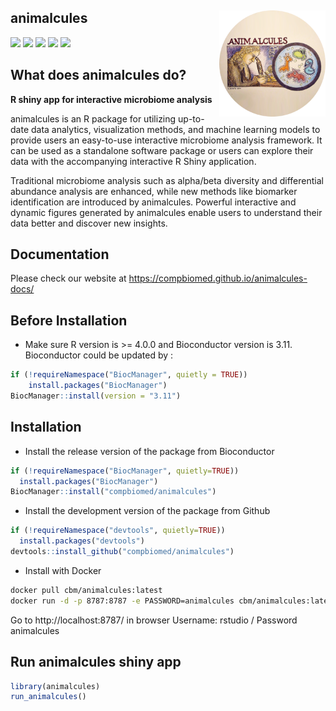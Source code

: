 ## animalcules <img src="https://github.com/compbiomed/materials/blob/master/animalcules/animalcules_logo.png?raw=true" align="right" width="170" />


[![](https://img.shields.io/badge/bioconductor-3.11-3a6378.svg)](https://doi.org/doi:10.18129/B9.bioc.animalcules)
[![](https://img.shields.io/badge/platforms-linux%20%7C%20osx%20%7C%20win-2a89a1.svg)](https://bioconductor.org/checkResults/3.9/bioc-LATEST/animalcules/)
[![](https://img.shields.io/github/last-commit/compbiomed/animalcules.svg)](https://github.com/compbiomed/animalcules/commits/master)
[![](https://img.shields.io/badge/lifecycle-maturing-blue.svg)](https://www.tidyverse.org/lifecycle/#maturing)
[![](https://bioconductor.org/shields/build/release/bioc/animalcules.svg)](http://bioconductor.org/checkResults/release/bioc-LATEST/animalcules/)

## What does animalcules do?

**R shiny app for interactive microbiome analysis**

animalcules is an R package for utilizing up-to-date data analytics, visualization methods, and machine learning models to provide users an easy-to-use interactive microbiome analysis framework. It can be used as a standalone software package or users can explore their data with the accompanying interactive R Shiny application. 

Traditional microbiome analysis such as alpha/beta diversity and differential abundance analysis are enhanced, while new methods like biomarker identification are introduced by animalcules. Powerful interactive and dynamic figures generated by animalcules enable users to understand their data better and discover new insights. 

## Documentation

Please check our website at https://compbiomed.github.io/animalcules-docs/


## Before Installation

* Make sure R version is >= 4.0.0 and Bioconductor version is 3.11. Bioconductor could be updated by :

``` r
if (!requireNamespace("BiocManager", quietly = TRUE))
    install.packages("BiocManager")
BiocManager::install(version = "3.11")
```

## Installation


* Install the release version of the package from Bioconductor

``` r
if (!requireNamespace("BiocManager", quietly=TRUE))
  install.packages("BiocManager")
BiocManager::install("compbiomed/animalcules")

```

* Install the development version of the package from Github 

``` r
if (!requireNamespace("devtools", quietly=TRUE))
  install.packages("devtools")
devtools::install_github("compbiomed/animalcules")
```

* Install with Docker

``` bash
docker pull cbm/animalcules:latest
docker run -d -p 8787:8787 -e PASSWORD=animalcules cbm/animalcules:latest
```

Go to http://localhost:8787/ in browser
Username: rstudio / Password animalcules

## Run animalcules shiny app

``` r
library(animalcules)
run_animalcules()
```

